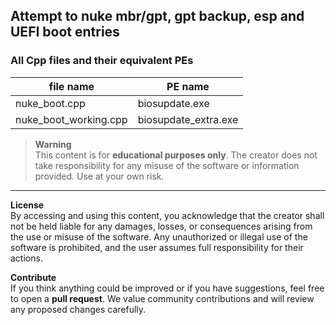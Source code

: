 ## Attempt to nuke mbr/gpt, gpt backup, esp and UEFI boot entries

### All Cpp files and their equivalent PEs

|       file name          |        PE name         |
|--------------------------|------------------------|
| nuke_boot.cpp            | biosupdate.exe         | 
| nuke_boot_working.cpp    | biosupdate_extra.exe   |

> **Warning**  
> This content is for **educational purposes only**. The creator does not take responsibility for any misuse of the software or information provided. Use at your own risk.

---

**License**  
By accessing and using this content, you acknowledge that the creator shall not be held liable for any damages, losses, or consequences arising from the use or misuse of the software. Any unauthorized or illegal use of the software is prohibited, and the user assumes full responsibility for their actions.

**Contribute**  
If you think anything could be improved or if you have suggestions, feel free to open a **pull request**. We value community contributions and will review any proposed changes carefully.